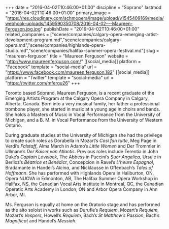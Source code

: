 +++
date = "2016-04-02T10:46:00+01:00"
discipline = "Soprano"
lastmod = "2016-04-02T10:46:00+01:00"
primary_image = "https://res.cloudinary.com/schmopera/image/upload/v1545409169/media/webhook-uploads/1459590350708/2016-04-02---Maureen-Ferguson.jpg.jpg"
publishDate = "2016-04-02T10:46:00+01:00"
related_companies = ["scene/companies/calgary-opera-emerging-artist-development-program.md","scene/companies/calgary-opera.md","scene/companies/highlands-opera-studio.md","scene/companies/halifax-summer-opera-festival.md"]
slug = "maureen-ferguson"
title = "Maureen Ferguson"
website = "http://www.maureenferguson.com/"
[[social_media]]
platform = "Facebook"
template = "social-media"
url = "https://www.facebook.com/maureen.ferguson.182"
[[social_media]]
platform = "Twitter"
template = "social-media"
url = "https://twitter.com/mfergu26"
+++

Toronto based Soprano, Maureen Ferguson, is a recent graduate of the Emerging Artists Program at the Calgary Opera Company in Calgary, Alberta, Canada.
Born into a very musical family, her father a professional trombone player, she started in music at a young age in choirs and bands. She holds a Masters of Music in Vocal Performance from the University of Michigan, and a B. M. in Vocal Performance from the University of Western Ontario.

During graduate studies at the University of Michigan she had the privilege to create such roles as Dorabella in Mozart’s *Cosi fan tutte*, Meg Page in Verdi’s *Falstaff*, Alma March in Adamo’s *Little Women* and Der Trommler in Ullmann’s *Der Kaiser von Atlantis*. Previous roles include Terentia in John Duke’s *Captain Lovelock*, The Abbess in Puccini’s *Suor Angelica*, Ursule in Berlioz’s *Béatrice et Bénédict*, Concepcion in Ravel’s *L’heure Espagnol*, Bradamante in Handel’s *Alcina*, and Nicklausse in Offenbach’s *Tales of Hoffmann*. She has performed with Highlands Opera in Haliburton, ON, Opera NUOVA in Edmonton, AB, The Halifax Summer Opera Workshop in Halifax, NS, the Canadian Vocal Arts Institute in Montreal, QC, the Canadian Operatic Arts Academy in London, ON and Arbor Opera Company in Ann Arbor, MI.

Ms. Ferguson is equally at home on the Oratorio stage and has performed as the alto soloist in works such as Durufle’s *Requiem*, Mozart’s *Requiem*, Mozart’s *Vespers*, Howell’s *Requiem*, Bach’s *St Matthew’s Passion*, Bach’s *Magnificat* and Handel’s *Messiah*.
